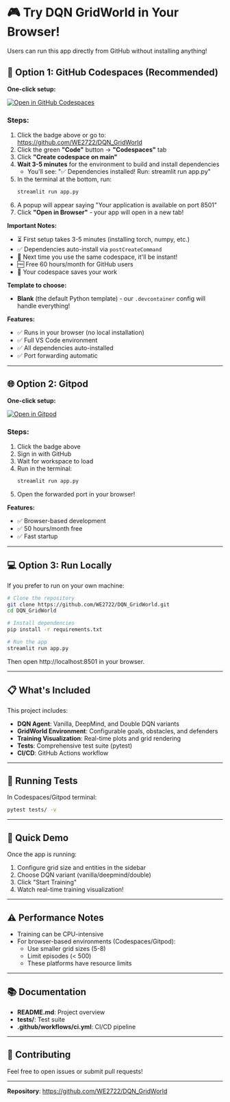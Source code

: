# 🎮 Try DQN GridWorld in Your Browser!

Users can run this app directly from GitHub without installing anything!

## 🚀 Option 1: GitHub Codespaces (Recommended)

**One-click setup:**

[![Open in GitHub Codespaces](https://github.com/codespaces/badge.svg)](https://codespaces.new/WE2722/DQN_GridWorld)

### Steps:
1. Click the badge above or go to: https://github.com/WE2722/DQN_GridWorld
2. Click the green **"Code"** button → **"Codespaces"** tab
3. Click **"Create codespace on main"**
4. **Wait 3-5 minutes** for the environment to build and install dependencies
   - You'll see: "✅ Dependencies installed! Run: streamlit run app.py"
5. In the terminal at the bottom, run:
   ```bash
   streamlit run app.py
   ```
6. A popup will appear saying "Your application is available on port 8501"
7. Click **"Open in Browser"** - your app will open in a new tab!

**Important Notes:**
- ⏳ First setup takes 3-5 minutes (installing torch, numpy, etc.)
- ✅ Dependencies auto-install via `postCreateCommand`
- 🔄 Next time you use the same codespace, it'll be instant!
- 🆓 Free 60 hours/month for GitHub users
- 💾 Your codespace saves your work

**Template to choose:** 
- **Blank** (the default Python template) - our `.devcontainer` config will handle everything!

**Features:**
- ✅ Runs in your browser (no local installation)
- ✅ Full VS Code environment
- ✅ All dependencies auto-installed
- ✅ Port forwarding automatic

---

## 🌐 Option 2: Gitpod

**One-click setup:**

[![Open in Gitpod](https://gitpod.io/button/open-in-gitpod.svg)](https://gitpod.io/#https://github.com/WE2722/DQN_GridWorld)

### Steps:
1. Click the badge above
2. Sign in with GitHub
3. Wait for workspace to load
4. Run in the terminal:
   ```bash
   streamlit run app.py
   ```
5. Open the forwarded port in your browser!

**Features:**
- ✅ Browser-based development
- ✅ 50 hours/month free
- ✅ Fast startup

---

## 💻 Option 3: Run Locally

If you prefer to run on your own machine:

```bash
# Clone the repository
git clone https://github.com/WE2722/DQN_GridWorld.git
cd DQN_GridWorld

# Install dependencies
pip install -r requirements.txt

# Run the app
streamlit run app.py
```

Then open http://localhost:8501 in your browser.

---

## 📋 What's Included

This project includes:
- **DQN Agent**: Vanilla, DeepMind, and Double DQN variants
- **GridWorld Environment**: Configurable goals, obstacles, and defenders
- **Training Visualization**: Real-time plots and grid rendering
- **Tests**: Comprehensive test suite (pytest)
- **CI/CD**: GitHub Actions workflow

---

## 🧪 Running Tests

In Codespaces/Gitpod terminal:

```bash
pytest tests/ -v
```

---

## 🎯 Quick Demo

Once the app is running:
1. Configure grid size and entities in the sidebar
2. Choose DQN variant (vanilla/deepmind/double)
3. Click "Start Training"
4. Watch real-time training visualization!

---

## ⚠️ Performance Notes

- Training can be CPU-intensive
- For browser-based environments (Codespaces/Gitpod):
  - Use smaller grid sizes (5-8)
  - Limit episodes (< 500)
  - These platforms have resource limits

---

## 📚 Documentation

- **README.md**: Project overview
- **tests/**: Test suite
- **.github/workflows/ci.yml**: CI/CD pipeline

---

## 🤝 Contributing

Feel free to open issues or submit pull requests!

---

**Repository**: https://github.com/WE2722/DQN_GridWorld
